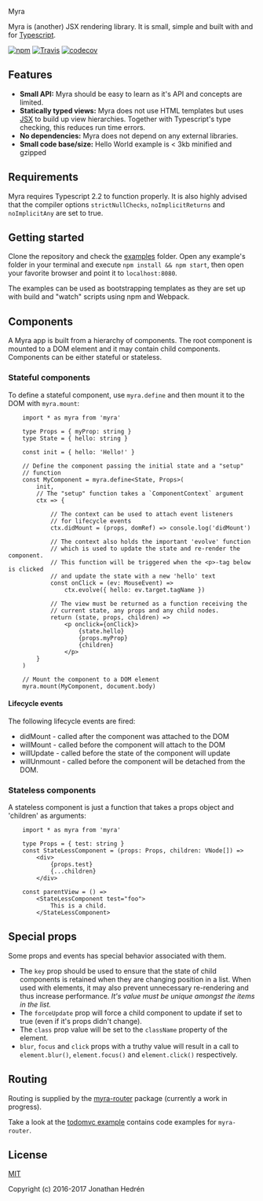 

Myra

Myra is (another) JSX rendering library. It is small, simple and built with and for [Typescript](http://www.typescriptlang.org/).

[![npm](https://img.shields.io/npm/v/myra.svg?maxAge=24000)](https://www.npmjs.com/package/myra)
[![Travis](https://img.shields.io/travis/jhdrn/myra.svg?maxAge=36000)](https://travis-ci.org/jhdrn/myra)
[![codecov](https://codecov.io/gh/jhdrn/myra/branch/master/graph/badge.svg)](https://codecov.io/gh/jhdrn/myra)

## Features
* **Small API:** 
  Myra should be easy to learn as it's API and concepts are limited.
* **Statically typed views:** 
  Myra does not use HTML templates but uses 
  [JSX](https://facebook.github.io/react/docs/jsx-in-depth.html) to build up 
  view hierarchies. Together with Typescript's type checking, this reduces run time errors.
* **No dependencies:** 
  Myra does not depend on any external libraries.
* **Small code base/size:** 
  Hello World example is < 3kb minified and gzipped

## Requirements
Myra requires Typescript 2.2 to function properly. It is also highly advised 
that the compiler options `strictNullChecks`, `noImplicitReturns` and 
`noImplicitAny` are set to true.

## Getting started
Clone the repository and check the 
[examples](https://github.com/jhdrn/myra/tree/master/examples) 
folder. Open any example's folder in your terminal and execute 
`npm install && npm start`, then open your favorite browser and point it to 
`localhost:8080`.

The examples can be used as bootstrapping templates as they are set up with
build and "watch" scripts using npm and Webpack.

## Components
A Myra app is built from a hierarchy of components. The root component is 
mounted to a DOM element and it may contain child components. Components can be
either stateful or stateless. 

### Stateful components
To define a stateful component, use `myra.define` and then mount it to the DOM
with `myra.mount`:
    
```JSX
    import * as myra from 'myra'
    
    type Props = { myProp: string }
    type State = { hello: string }

    const init = { hello: 'Hello!' }

    // Define the component passing the initial state and a "setup"
    // function
    const MyComponent = myra.define<State, Props>(
        init, 
        // The "setup" function takes a `ComponentContext` argument
        ctx => {

            // The context can be used to attach event listeners
            // for lifecycle events
            ctx.didMount = (props, domRef) => console.log('didMount')

            // The context also holds the important 'evolve' function
            // which is used to update the state and re-render the component.
            // This function will be triggered when the <p>-tag below is clicked
            // and update the state with a new 'hello' text
            const onClick = (ev: MouseEvent) => 
                ctx.evolve({ hello: ev.target.tagName })

            // The view must be returned as a function receiving the 
            // current state, any props and any child nodes.
            return (state, props, children) => 
                <p onclick={onClick}>
                    {state.hello}
                    {props.myProp}
                    {children}
                </p>
        }
    )

    // Mount the component to a DOM element
    myra.mount(MyComponent, document.body) 
```

#### Lifecycle events
The following lifecycle events are fired:

- didMount - called after the component was attached to the DOM
- willMount - called before the component will attach to the DOM
- willUpdate - called before the state of the component will update
- willUnmount - called before the component will be detached from the DOM.

### Stateless components
A stateless component is just a function that takes a props object and 
'children' as arguments:

```JSX
    import * as myra from 'myra'

    type Props = { test: string }
    const StateLessComponent = (props: Props, children: VNode[]) =>
        <div>
            {props.test}
            {...children}
        </div>

    const parentView = () => 
        <StateLessComponent test="foo">
            This is a child.
        </StateLessComponent>
```

## Special props
Some props and events has special behavior associated with them.

* The `key` prop should be used to ensure that the state of child 
components is retained when they are changing position in a list. When used with
elements, it may also prevent unnecessary re-rendering and thus increase performance.
_It's value must be unique amongst the items in the list._
* The `forceUpdate` prop will force a child component to update if set to true 
(even if it's props didn't change).
* The `class` prop value will be set to the `className` property of the element.
* `blur`, `focus` and `click` props with a truthy value will result in a call to 
  `element.blur()`, `element.focus()` and `element.click()` respectively.

## Routing
Routing is supplied by the [myra-router](https://github.com/jhdrn/myra-router) 
package (currently a work in progress).

Take a look at the 
[todomvc example](https://github.com/jhdrn/myra/blob/master/examples/todomvc/src/components/todo-list.tsx) 
contains code examples for `myra-router`.

## License

[MIT](http://opensource.org/licenses/MIT)

Copyright (c) 2016-2017 Jonathan Hedrén
